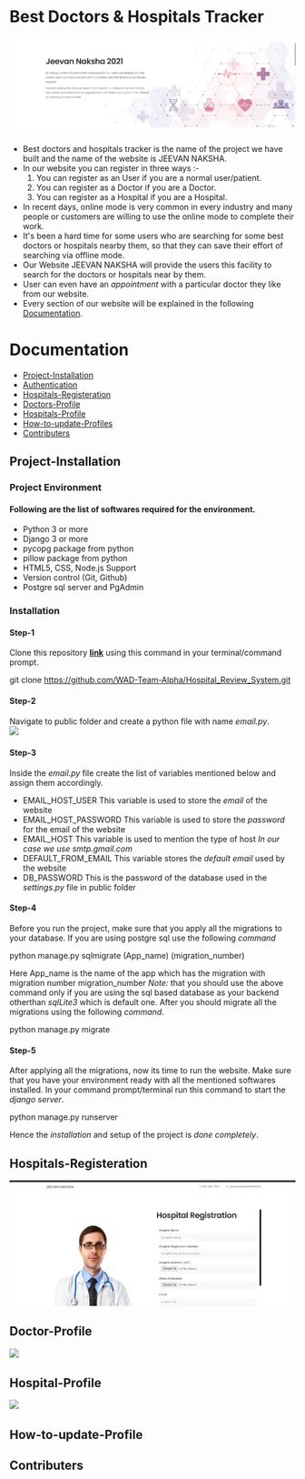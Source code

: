 # Best Doctors & Hospitals Tracker
![](/img1.png)
* Best doctors and hospitals tracker is the name of the project we have built and the name of the website is JEEVAN NAKSHA.
* In our website you can register in three ways :-
   1. You can register as an User if you are a normal user/patient.
   2. You can register as a Doctor if you are a Doctor.
   3. You can register as a Hospital if you are a Hospital.
* In recent days, online mode is very common in every industry and many people or customers are willing to use the online mode to complete their work.
* It's been a hard time for some users who are searching for some best doctors or hospitals nearby them, so that they can save their effort of searching via offline mode.
* Our Website JEEVAN NAKSHA will provide the users this facility to search for the doctors or hospitals near by them.
* User can even have an *appointment* with a particular doctor they like from our website.
* Every section of our website will be explained in the following [Documentation](#documentation).

# Documentation
* [Project-Installation](#Project-Installation)
* [Authentication](#Authentication)
* [Hospitals-Registeration](#Hospitals-Registeration)
* [Doctors-Profile](#Doctors-Profile)
* [Hospitals-Profile](#Hospitals-Profile)
* [How-to-update-Profiles](#How-to-update-Profiles)
* [Contributers](#Contributers)

## Project-Installation
### Project Environment
#### Following are the list of softwares required for the environment.
* Python 3 or more
* Django 3 or more
* pycopg package from python
* pillow package from python
* HTML5, CSS, Node.js Support
* Version control (Git, Github)
* Postgre sql server and PgAdmin
### Installation
#### Step-1 
Clone this repository **[link](https://github.com/WAD-Team-Alpha/Hospital_Review_System.git)** using this command in your terminal/command prompt.

git clone https://github.com/WAD-Team-Alpha/Hospital_Review_System.git

#### Step-2 
Navigate to public folder and create a python file with name *email.py*.\
![](/images/Capture.JPG)
#### Step-3 
Inside the *email.py* file create the list of variables mentioned below and assign them accordingly.
* EMAIL_HOST_USER     This variable is used to store the *email* of the website
* EMAIL_HOST_PASSWORD This variable is used to store the *password* for the email of the website
* EMAIL_HOST          This variable is used to mention the type of host *In our case we use smtp.gmail.com*
* DEFAULT_FROM_EMAIL  This variable stores the *default email* used by the website
* DB_PASSWORD         This is the password of the database used in the *settings.py* file in public folder
#### Step-4
Before you run the project, make sure that you apply all the migrations to your database. If you are using postgre sql use the following *command*

python manage.py sqlmigrate (App_name) (migration_number)

Here App_name is the name of the app which has the migration with migration number  migration_number 
*Note:* that you should use the above command only if you are using the sql based database as your backend otherthan *sqlLite3* which is default one.
After you should migrate all the migrations using the following *command*.

python manage.py migrate

#### Step-5
After applying all the migrations, now its time to run the website. Make sure that you have your environment ready with all the mentioned softwares installed. In your command prompt/terminal run this command to start the *django server*.

python manage.py runserver


Hence the *installation* and setup of the project is *done completely*.


## Hospitals-Registeration
![](/img4.png)
## Doctor-Profile
![](/doc1.png)

## Hospital-Profile
![](/host1.gif)
## How-to-update-Profile
## Contributers
